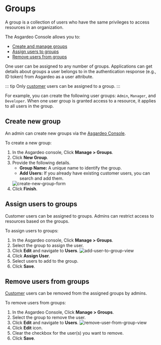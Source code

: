 # Groups

A group is a collection of users who have the same privileges to access resources in an organization. 

The Asgardeo Console allows you to:
- [Create and manage groups](#create-new-group)
- [Assign users to groups](#assign-users-to-groups)
- [Remove users from groups](#remove-users-from-groups) 
    
One user can be assigned to any number of groups. Applications can get details about groups a user belongs to in the authentication response (e.g., ID token) from Asgardeo as a user attribute.                                                          

::: tip
Only <a href="/guides/user-management/manage-users/user-accounts/customer">customer</a> users can be assigned to a group.
:::

For example, you can create the following user groups: `Admin`, `Manager`, and `Developer`. When one user group is granted access to a resource, it applies to all users in the group.

## Create new group
An admin can create new groups via the [Asgardeo Console](https://console.asgardeo.io). 

To create a new group:
1. In the Asgardeo console, Click **Manage > Groups**.
2. Click **New Group**.
3. Provide the following details.
    - **Group Name:** A unique name to identify the group.   
    - **Add Users:** If you already have existing customer users, you can search and add them.
    <img :src="$withBase('/assets/img/guides/groups/create-new-group-form.png')" alt="create-new-group-form">
4. Click **Finish**.

## Assign users to groups
Customer users can be assigned to groups. Admins can restrict access to resources based on the groups.

To assign  users  to groups:
1. In the Asgardeo console, Click **Manage > Groups**.
2. Select the group to assign the user.
3. Click **Edit** and navigate to **Users**.
     <img :src="$withBase('/assets/img/guides/groups/add-user-to-group-view.png')" alt="add-user-to-group-view">
4. Click **Assign User**.
5. Select users to add to the group.
6. Click **Save**.

## Remove users from groups
<a href="/guides/user-management/manage-users/user-accounts/customer/">Customer</a> users can be removed from the assigned groups by admins.

To remove users from groups:
1. In the Asgardeo Console, Click **Manage > Groups**.
2. Select the group to remove the user.
3. Click **Edit** and navigate to **Users**.
    <img :src="$withBase('/assets/img/guides/groups/remove-user-from-group-view.png')" alt="remove-user-from-group-view">
4. Click **Edit** icon.
5. Clear the checkbox for the user(s) you want to remove.
6. Click **Save**.
